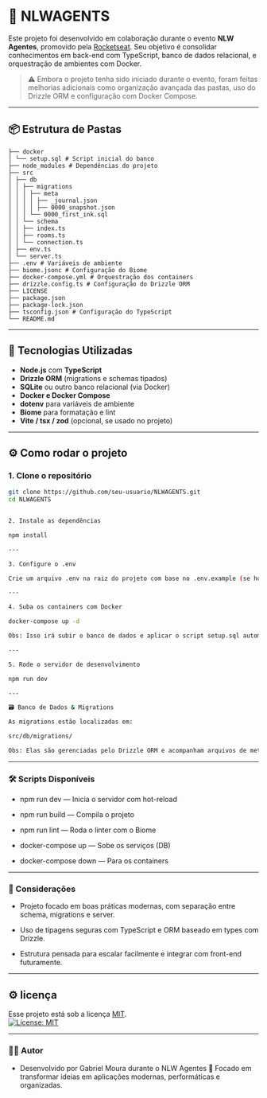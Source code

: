 # 🧠 NLWAGENTS

Este projeto foi desenvolvido em colaboração durante o evento **NLW Agentes**, promovido pela [Rocketseat](https://rocketseat.com.br). Seu objetivo é consolidar conhecimentos em back-end com TypeScript, banco de dados relacional, e orquestração de ambientes com Docker.

> ⚠️ Embora o projeto tenha sido iniciado durante o evento, foram feitas melhorias adicionais como organização avançada das pastas, uso do Drizzle ORM e configuração com Docker Compose.

---

## 📦 Estrutura de Pastas


```
├── docker
│ └── setup.sql # Script inicial do banco
├── node_modules # Dependências do projeto
├── src
│ ├── db
│ │ ├── migrations
│ │ │ ├── meta
│ │ │ │ ├── _journal.json
│ │ │ │ ├── 0000_snapshot.json
│ │ │ └── 0000_first_ink.sql
│ │ └── schema
│ │ ├── index.ts
│ │ ├── rooms.ts
│ │ └── connection.ts
│ ├── env.ts
│ └── server.ts
├── .env # Variáveis de ambiente
├── biome.jsonc # Configuração do Biome
├── docker-compose.yml # Orquestração dos containers
├── drizzle.config.ts # Configuração do Drizzle ORM
├── LICENSE
├── package.json
├── package-lock.json
├── tsconfig.json # Configuração do TypeScript
└── README.md
```

---

## 🚀 Tecnologias Utilizadas

- **Node.js** com **TypeScript**
- **Drizzle ORM** (migrations e schemas tipados)
- **SQLite** ou outro banco relacional (via Docker)
- **Docker e Docker Compose**
- **dotenv** para variáveis de ambiente
- **Biome** para formatação e lint
- **Vite / tsx / zod** (opcional, se usado no projeto)

---

## ⚙️ Como rodar o projeto

### 1. Clone o repositório

```bash
git clone https://github.com/seu-usuario/NLWAGENTS.git
cd NLWAGENTS


2. Instale as dependências

npm install

---

3. Configure o .env

Crie um arquivo .env na raiz do projeto com base no .env.example (se houver), ou configure as variáveis necessárias para o banco de dados.

---

4. Suba os containers com Docker

docker-compose up -d

Obs: Isso irá subir o banco de dados e aplicar o script setup.sql automaticamente.

---

5. Rode o servidor de desenvolvimento

npm run dev

---

🗃️ Banco de Dados & Migrations

As migrations estão localizadas em:

src/db/migrations/

Obs: Elas são gerenciadas pelo Drizzle ORM e acompanham arquivos de meta (_journal.json, snapshot) e o SQL gerado (0000_first_ink.sql).

```
---

### 🛠️ Scripts Disponíveis

* npm run dev — Inicia o servidor com hot-reload

* npm run build — Compila o projeto

* npm run lint — Roda o linter com o Biome

* docker-compose up — Sobe os serviços (DB)

* docker-compose down — Para os containers

---  

### 📌 Considerações

* Projeto focado em boas práticas modernas, com separação entre schema,   migrations e server.

* Uso de tipagens seguras com TypeScript e ORM baseado em types com Drizzle.

* Estrutura pensada para escalar facilmente e integrar com front-end futuramente.

---

## ⚙️ licença


Esse projeto está sob a licença [MIT](./LICENSE).  
<a href="./LICENSE">
  <img alt="License: MIT" src="https://img.shields.io/badge/license-MIT-brightgreen.svg" />
</a>

---

### 👨‍💻 Autor

* Desenvolvido por Gabriel Moura durante o NLW Agentes 🚀
Focado em transformar ideias em aplicações modernas, performáticas e organizadas.